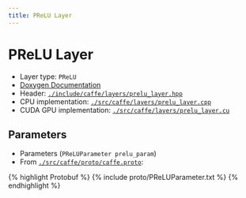 ```yaml
---
title: PReLU Layer
---
```


# PReLU Layer

* Layer type: `PReLU`
* [Doxygen Documentation](http://caffe.berkeleyvision.org/doxygen/classcaffe_1_1PReLULayer.html)
* Header: [`./include/caffe/layers/prelu_layer.hpp`](https://github.com/BVLC/caffe/blob/master/include/caffe/layers/prelu_layer.hpp)
* CPU implementation: [`./src/caffe/layers/prelu_layer.cpp`](https://github.com/BVLC/caffe/blob/master/src/caffe/layers/prelu_layer.cpp)
* CUDA GPU implementation: [`./src/caffe/layers/prelu_layer.cu`](https://github.com/BVLC/caffe/blob/master/src/caffe/layers/prelu_layer.cu)

## Parameters

* Parameters (`PReLUParameter prelu_param`)
* From [`./src/caffe/proto/caffe.proto`](https://github.com/BVLC/caffe/blob/master/src/caffe/proto/caffe.proto):

{% highlight Protobuf %}
{% include proto/PReLUParameter.txt %}
{% endhighlight %}
